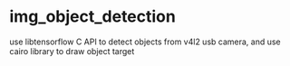 # img_object_detection
use libtensorflow C API to detect objects from v4l2 usb camera, and use cairo library to draw object target
